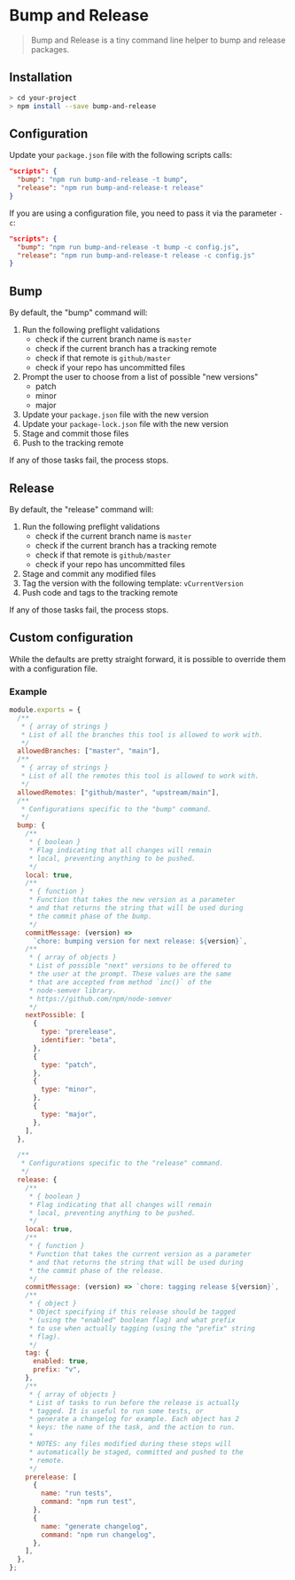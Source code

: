 # Bump and Release

> Bump and Release is a tiny command line helper to bump and release packages.

## Installation

```sh
> cd your-project
> npm install --save bump-and-release
```

## Configuration

Update your `package.json` file with the following scripts calls:

```json
"scripts": {
  "bump": "npm run bump-and-release -t bump",
  "release": "npm run bump-and-release-t release"
}
```

If you are using a configuration file, you need to pass it via the parameter `-c`:

```json
"scripts": {
  "bump": "npm run bump-and-release -t bump -c config.js",
  "release": "npm run bump-and-release-t release -c config.js"
}
```

## Bump

By default, the "bump" command will:

1. Run the following preflight validations
   - check if the current branch name is `master`
   - check if the current branch has a tracking remote
   - check if that remote is `github/master`
   - check if your repo has uncommitted files
1. Prompt the user to choose from a list of possible "new versions"
   - patch
   - minor
   - major
1. Update your `package.json` file with the new version
1. Update your `package-lock.json` file with the new version
1. Stage and commit those files
1. Push to the tracking remote

If any of those tasks fail, the process stops.

## Release

By default, the "release" command will:

1. Run the following preflight validations
   - check if the current branch name is `master`
   - check if the current branch has a tracking remote
   - check if that remote is `github/master`
   - check if your repo has uncommitted files
1. Stage and commit any modified files
1. Tag the version with the following template: `vCurrentVersion`
1. Push code and tags to the tracking remote

If any of those tasks fail, the process stops.

## Custom configuration

While the defaults are pretty straight forward, it is possible to override them with a configuration file.

### Example

```js
module.exports = {
  /**
   * { array of strings }
   * List of all the branches this tool is allowed to work with.
   */
  allowedBranches: ["master", "main"],
  /**
   * { array of strings }
   * List of all the remotes this tool is allowed to work with.
   */
  allowedRemotes: ["github/master", "upstream/main"],
  /**
   * Configurations specific to the "bump" command.
   */
  bump: {
    /**
     * { boolean }
     * Flag indicating that all changes will remain
     * local, preventing anything to be pushed.
     */
    local: true,
    /**
     * { function }
     * Function that takes the new version as a parameter
     * and that returns the string that will be used during
     * the commit phase of the bump.
     */
    commitMessage: (version) =>
      `chore: bumping version for next release: ${version}`,
    /**
     * { array of objects }
     * List of possible "next" versions to be offered to
     * the user at the prompt. These values are the same
     * that are accepted from method `inc()` of the
     * node-semver library.
     * https://github.com/npm/node-semver
     */
    nextPossible: [
      {
        type: "prerelease",
        identifier: "beta",
      },
      {
        type: "patch",
      },
      {
        type: "minor",
      },
      {
        type: "major",
      },
    ],
  },

  /**
   * Configurations specific to the "release" command.
   */
  release: {
    /**
     * { boolean }
     * Flag indicating that all changes will remain
     * local, preventing anything to be pushed.
     */
    local: true,
    /**
     * { function }
     * Function that takes the current version as a parameter
     * and that returns the string that will be used during
     * the commit phase of the release.
     */
    commitMessage: (version) => `chore: tagging release ${version}`,
    /**
     * { object }
     * Object specifying if this release should be tagged
     * (using the "enabled" boolean flag) and what prefix
     * to use when actually tagging (using the "prefix" string
     * flag).
     */
    tag: {
      enabled: true,
      prefix: "v",
    },
    /**
     * { array of objects }
     * List of tasks to run before the release is actually
     * tagged. It is useful to run some tests, or
     * generate a changelog for example. Each object has 2
     * keys: the name of the task, and the action to run.
     *
     * NOTES: any files modified during these steps will
     * automatically be staged, committed and pushed to the
     * remote.
     */
    prerelease: [
      {
        name: "run tests",
        command: "npm run test",
      },
      {
        name: "generate changelog",
        command: "npm run changelog",
      },
    ],
  },
};
```
